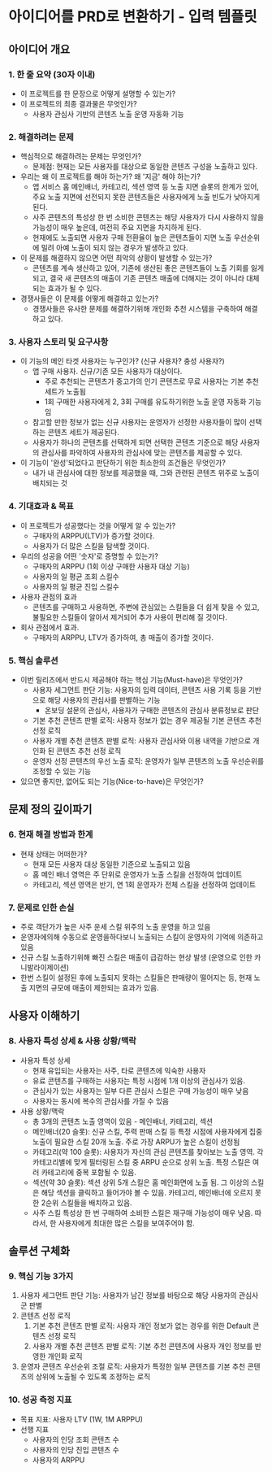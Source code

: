 # 아이디어를 PRD로 변환하기 - 입력 템플릿

## 아이디어 개요

### 1. 한 줄 요약 (30자 이내)

- 이 프로젝트를 한 문장으로 어떻게 설명할 수 있는가?
- 이 프로젝트의 최종 결과물은 무엇인가?
  - 사용자 관심사 기반의 콘텐츠 노출 운영 자동화 기능

### 2. 해결하려는 문제

- 핵심적으로 해결하려는 문제는 무엇인가?
  - 문제점: 현재는 모든 사용자를 대상으로 동일한 콘텐츠 구성을 노출하고 있다.
- 우리는 왜 이 프로젝트를 해야 하는가? 왜 '지금' 해야 하는가?
  - 앱 서비스 홈 메인배너, 카테고리, 섹션 영역 등 노출 지면 슬롯의 한계가 있어, 주요 노출 지면에 선전되지 못한 콘텐츠들은 사용자에게 노출 빈도가 낮아지게 된다.
  - 사주 콘텐츠의 특성상 한 번 소비한 콘텐츠는 해당 사용자가 다시 사용하지 않을 가능성이 매우 높은데, 여전히 주요 지면을 차지하게 된다.
  - 현재에도 노출되면 사용자 구매 전환율이 높은 콘텐츠들이 지면 노출 우선순위에 밀려 아예 노출이 되지 않는 경우가 발생하고 있다.
- 이 문제를 해결하지 않으면 어떤 최악의 상황이 발생할 수 있는가?
  - 콘텐츠를 계속 생산하고 있어, 기존에 생산된 좋은 콘텐츠들이 노출 기회를 잃게되고, 결국 새 콘텐츠의 매출이 기존 콘텐츠 매출에 더해지는 것이 아니라 대체되는 효과가 될 수 있다.
- 경쟁사들은 이 문제를 어떻게 해결하고 있는가?
  - 경쟁사들은 유사한 문제를 해결하기위해 개인화 추천 시스템을 구축하여 해결하고 있다.

### 3. 사용자 스토리 및 요구사항

- 이 기능의 메인 타겟 사용자는 누구인가? (신규 사용자? 충성 사용자?)
  - 앱 구매 사용자. 신규/기존 모든 사용자가 대상이다.
    - 주로 추천되는 콘텐츠가 중고가의 인기 콘텐츠로 무료 사용자는 기본 추천 세트가 노출됨
    - 1회 구매한 사용자에게 2, 3회 구매를 유도하기위한 노출 운영 자동화 기능임
  - 참고할 만한 정보가 없는 신규 사용자는 운영자가 선정한 사용자들이 많이 선택하는 콘텐츠 세트가 제공된다.
  - 사용자가 하나의 콘텐츠를 선택하게 되면 선택한 콘텐츠 기준으로 해당 사용자의 관심사를 파악하여 사용자의 관심사에 맞는 콘텐츠를 제공할 수 있다.
- 이 기능이 '완성'되었다고 판단하기 위한 최소한의 조건들은 무엇인가?
  - 내가 내 관심사에 대한 정보를 제공했을 때, 그와 관련된 콘텐츠 위주로 노출이 배치되는 것

### 4. 기대효과 & 목표

- 이 프로젝트가 성공했다는 것을 어떻게 알 수 있는가?
  - 구매자의 ARPPU(LTV)가 증가할 것이다.
  - 사용자가 더 많은 스킬을 탐색할 것이다.
- 우리의 성공을 어떤 '숫자'로 증명할 수 있는가?
  - 구매자의 ARPPU (1회 이상 구매한 사용자 대상 기능)
  - 사용자의 일 평균 조회 스킬수
  - 사용자의 일 평균 진입 스킬수
- 사용자 관점의 효과
  - 콘텐츠를 구매하고 사용하면, 주변에 관심있는 스킬들을 더 쉽게 찾을 수 있고, 불필요한 스킬들이 알아서 제거되어 추가 사용이 편리해 질 것이다.
- 회사 관점에서 효과.
  - 구매자의 ARPPU, LTV가 증가하여, 총 매출이 증가할 것이다.

### 5. 핵심 솔루션

- 이번 릴리즈에서 반드시 제공해야 하는 핵심 기능(Must-have)은 무엇인가?
  - 사용자 세그먼트 판단 기능: 사용자의 입력 데이터, 콘텐츠 사용 기록 등을 기반으로 해당 사용자의 관심사를 판별하는 기능
    - 온보딩 설문의 관심사, 사용자가 구매한 콘텐츠의 관심사 분류정보로 판단
  - 기본 추천 콘텐츠 판별 로직: 사용자 정보가 없는 경우 제공될 기본 콘텐츠 추천 선정 로직
  - 사용자 개별 추천 콘텐츠 판별 로직: 사용자 관심사와 이용 내역을 기반으로 개인화 된 콘텐츠 추천 선정 로직
  - 운영자 선정 콘텐츠의 우선 노출 로직: 운영자가 일부 콘텐츠의 노출 우선순위를 조정할 수 있는 기능
- 있으면 좋지만, 없어도 되는 기능(Nice-to-have)은 무엇인가?

## 문제 정의 깊이파기

### 6. 현재 해결 방법과 한계

- 현재 상태는 어떠한가?
  - 현재 모든 사용자 대상 동일한 기준으로 노출되고 있음
  - 홈 메인 배너 영역은 주 단위로 운영자가 노출 스킬을 선정하여 업데이트
  - 카테고리, 섹션 영역은 반기, 연 1회 운영자가 전체 스킬을 선정하여 업데이트

### 7. 문제로 인한 손실

- 주로 객단가가 높은 사주 운세 스킬 위주의 노출 운영을 하고 있음
- 운영자에의해 수동으로 운영을하다보니 노출되는 스킬이 운영자의 기억에 의존하고 있음
- 신규 스킬 노출하기위해 빠진 스킬은 매출이 급감하는 현상 발생 (운영으로 인한 카니발라이제이션)
- 한번 스킬이 설정된 후에 노출되지 못하는 스킬들은 판매량이 떨어지는 등, 현재 노출 지면의 규모에 매출이 제한되는 효과가 있음.

## 사용자 이해하기

### 8. 사용자 특성 상세 & 사용 상황/맥락

- 사용자 특성 상세
  - 현재 유입되는 사용자는 사주, 타로 콘텐츠에 익숙한 사용자
  - 유료 콘텐츠를 구매하는 사용자는 특정 시점에 1개 이상의 관심사가 있음.
  - 관심사가 있는 사용자는 일부 다른 관심사 스킬은 구매 가능성이 매우 낮음
  - 사용자는 동시에 복수의 관심사를 가질 수 있음
- 사용 상황/맥락
  - 총 3개의 콘텐츠 노출 영역이 있음 - 메인배너, 카테고리, 섹션
  - 메인배너(20 슬롯): 신규 스킬, 주력 판매 스킬 등 특정 시점에 사용자에게 집중 노출이 필요한 스킬 20개 노출. 주로 가장 ARPU가 높은 스킬이 선정됨
  - 카테고리(약 100 슬롯): 사용자가 자신의 관심 콘텐츠를 찾아보는 노출 영역. 각 카테고리별에 맞게 필터링된 스킬 중 ARPU 순으로 상위 노출. 특정 스킬은 여러 카테고리에 중복 포함될 수 있음.
  - 섹션(약 30 슬롯): 섹션 상위 5개 스킬은 홈 메인화면에 노출 됨. 그 이상의 스킬은 해당 섹션을 클릭하고 들어가야 볼 수 있음. 카테고리, 메인배너에 오르지 못한 2순위 스킬들을 배치하고 있음.
  - 사주 스킬 특성상 한 번 구매하여 소비한 스킬은 재구매 가능성이 매우 낮음. 따라서, 한 사용자에게 최대한 많은 스킬을 보여주어야 함.

## 솔루션 구체화

### 9. 핵심 기능 3가지

1. 사용자 세그먼트 판단 기능: 사용자가 남긴 정보를 바탕으로 해당 사용자의 관심사군 판별
2. 콘텐츠 선정 로직
   1. 기본 추천 콘텐츠 판별 로직: 사용자 개인 정보가 없는 경우를 위한 Default 콘텐츠 선정 로직
   2. 사용자 개별 추천 콘텐츠 판별 로직: 기본 추천 콘텐츠에 사용자 개인 정보를 반영한 개인화 로직
3. 운영자 콘텐츠 우선순위 조절 로직: 사용자가 특정한 일부 콘텐츠를 기본 추천 콘텐츠의 상위에 노출될 수 있도록 조정하는 로직

### 10. 성공 측정 지표

- 목표 지표: 사용자 LTV (1W, 1M ARPPU)
- 선행 지표
  - 사용자의 인당 조회 콘텐츠 수
  - 사용자의 인당 진입 콘텐츠 수
  - 사용자의 ARPPU

